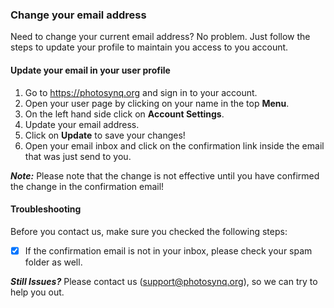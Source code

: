 ### Change your email address
Need to change your current email address? No problem. Just follow the steps to update your profile to maintain you access to you account.

#### Update your email in your user profile
1. Go to <https://photosynq.org> and sign in to your account.
2. Open your user page by clicking on your name in the top **Menu**.
3. On the left hand side click on **Account Settings**.
4. Update your email address.
5. Click on **Update** to save your changes!
6. Open your email inbox and click on the confirmation link inside the email that was just send to you.

***Note:*** Please note that the change is not effective until you have confirmed the change in the confirmation email!

#### Troubleshooting
Before you contact us, make sure you checked the following steps:

- [x] If the confirmation email is not in your inbox, please check your spam folder as well.

***Still Issues?*** Please contact us (<support@photosynq.org>), so we can try to help you out.